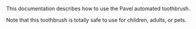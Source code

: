 This documentation describes how to use the Pavel automated toothbrush.

Note that this toothbrush is totally safe to use for children, adults, or pets.